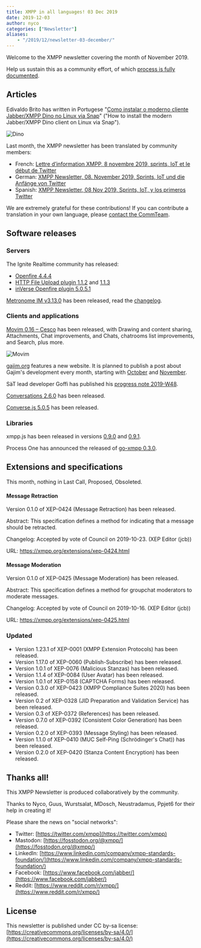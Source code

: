 ```yaml
---
title: XMPP in all languages! 03 Dec 2019
date: 2019-12-03
author: nyco
categories: ["Newsletter"]
aliases:
    - "/2019/12/newsletter-03-december/"
---
```


Welcome to the XMPP newsletter covering the month of November 2019.

Help us sustain this as a community effort, of which [process is fully documented](https://wiki.xmpp.org/web/News_and_Articles_for_the_next_XMPP_Newsletter).

## Articles 

Edivaldo Brito has written in Portugese "[Como instalar o moderno cliente Jabber/XMPP Dino no Linux via Snap](https://www.edivaldobrito.com.br/cliente-jabber-xmpp-dino-no-linux/)" ("How to install the modern Jabber/XMPP Dino client on Linux via Snap").

![Dino](https://framapic.org/OewIIui3hyiP/UiRW9IhRFoBF.png)

Last month, the XMPP newsletter has been translated by community members:

* French: [Lettre d’information XMPP, 8 novembre 2019, sprints, IoT et le début de Twitter](https://linuxfr.org/news/lettre-d-information-xmpp-8-novembre-2019-sprints-iot-et-le-debut-de-twitter)
* German: [XMPP Newsletter, 08. November 2019, Sprints, IoT und die Anfänge von Twitter](https://www.jabber.de/xmpp-newsletter-08-november-2019-sprints-iot-und-die-anfaenge-von-twitter/)
* Spanish: [XMPP Newsletter, 08 Nov 2019, Sprints, IoT, y los primeros Twitter](https://www.jabber.de/es-xmpp-newsletter-08-nov-2019-sprints-iot-y-los-primeros-twitter/)

We are extremely grateful for these contributions! If you can contribute a translation in your own language, please [contact the CommTeam](https://xmpp.org/about/xsf/comm-team.html).

## Software releases
          
### Servers 

The Ignite Realtime community has released:

* [Openfire 4.4.4](https://discourse.igniterealtime.org/t/openfire-4-4-4-release/)
* [HTTP File Upload plugin 1.1.2](https://discourse.igniterealtime.org/t/http-file-upload-plugin-1-1-2-released/) and [1.1.3](https://discourse.igniterealtime.org/t/http-file-upload-plugin-1-1-3-released/)
* [inVerse Openfire plugin 5.0.5.1](https://discourse.igniterealtime.org/t/inverse-openfire-plugin-5-0-5-1-released/)

[Metronome IM v3.13.0](https://github.com/maranda/metronome/releases/tag/v3.13.0) has been released, read the [changelog](https://metronome.im/changelogs/3_13).

### Clients and applications 

[Movim 0.16 – Cesco](https://nl.movim.eu/?node/pubsub.movim.eu/Movim/e10a8998-5e4d-4b52-9b9e-2f103b446d94) has been released, with Drawing and content sharing, Attachments, Chat improvements, and Chats, chatrooms list improvements, and Search, plus more.

![Movim](https://framapic.org/MpaQpln0M7mL/1AFfnM3dAifa.png)

[gajim.org](https://gajim.org) features a new website. It is planned to publish a post about Gajim's development every month, starting with [October](https://gajim.org/post/2019-11-06-development-news-october/) and [November](https://gajim.org/post/2019-11-25-development-news-november/).

SàT lead developer Goffi has published his [progress note 2019-W48](https://www.goffi.org/b/R5PeQUPBCSZWvabRNXtAE9/progress-note).

[Conversations 2.6.0](https://github.com/siacs/Conversations/releases/tag/2.6.0) has been released.

[Converse.js 5.0.5](https://github.com/conversejs/converse.js/releases/tag/v5.0.5) has been released.

### Libraries 

xmpp.js has been released in versions [0.9.0](https://github.com/xmppjs/xmpp.js/releases/tag/v0.9.0) and [0.9.1](https://github.com/xmppjs/xmpp.js/releases/tag/v0.9.1).

Process One has announced the released of [go-xmpp 0.3.0](https://blog.process-one.net/go-xmpp-0-3-0/).

## Extensions and specifications

This month, nothing in Last Call, Proposed, Obsoleted.

#### Message Retraction 

Version 0.1.0 of XEP-0424 (Message Retraction) has been released.

Abstract:
This specification defines a method for indicating that a message
should be retracted.

Changelog:
Accepted by vote of Council on 2019-10-23. (XEP Editor (jcb))

URL: https://xmpp.org/extensions/xep-0424.html

#### Message Moderation 

Version 0.1.0 of XEP-0425 (Message Moderation) has been released.

Abstract:
This specification defines a method for groupchat moderators to
moderate messages.

Changelog:
Accepted by vote of Council on 2019-10-16. (XEP Editor (jcb))

URL: https://xmpp.org/extensions/xep-0425.html

### Updated 

* Version 1.23.1 of XEP-0001 (XMPP Extension Protocols) has been released.
* Version 1.17.0 of XEP-0060 (Publish-Subscribe) has been released.
* Version 1.0.1 of XEP-0076 (Malicious Stanzas) has been released.
* Version 1.1.4 of XEP-0084 (User Avatar) has been released.
* Version 1.0.1 of XEP-0158 (CAPTCHA Forms) has been released.
* Version 0.3.0 of XEP-0423 (XMPP Compliance Suites 2020) has been released.
* Version 0.2 of XEP-0328 (JID Preparation and Validation Service) has been released.
* Version 0.3 of XEP-0372 (References) has been released.
* Version 0.7.0 of XEP-0392 (Consistent Color Generation) has been released.
* Version 0.2.0 of XEP-0393 (Message Styling) has been released.
* Version 1.1.0 of XEP-0410 (MUC Self-Ping (Schrödinger's Chat)) has been released.
* Version 0.2.0 of XEP-0420 (Stanza Content Encryption) has been released.

## Thanks all! 

This XMPP Newsletter is produced collaboratively by the community.

Thanks to Nyco, Guus, Wurstsalat, MDosch, Neustradamus, Ppjet6 for their help in creating it!

Please share the news on "social networks":

* Twitter: [https://twitter.com/xmpp](https://twitter.com/xmpp)
* Mastodon: [https://fosstodon.org/@xmpp/](https://fosstodon.org/@xmpp/)
* LinkedIn: [https://www.linkedin.com/company/xmpp-standards-foundation/](https://www.linkedin.com/company/xmpp-standards-foundation/)
* Facebook: [https://www.facebook.com/jabber/](https://www.facebook.com/jabber/)
* Reddit: [https://www.reddit.com/r/xmpp/](https://www.reddit.com/r/xmpp/)

## License 

This newsletter is published under CC by-sa license: [https://creativecommons.org/licenses/by-sa/4.0/](https://creativecommons.org/licenses/by-sa/4.0/)
